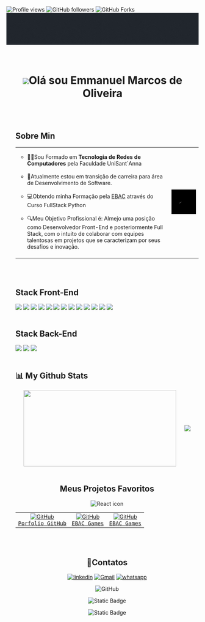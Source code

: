 <div align="left">
<img src="https://komarev.com/ghpvc/?username=emmanuelmarcosdeoliveira&color=yellow" alt="Profile views" />
<img alt="GitHub followers" src="https://img.shields.io/github/followers/emmanuelmarcosdeoliveira">
<img alt="GitHub Forks" src="https://img.shields.io/github/forks/emmanuelmarcosdeoliveira/emmanuelmarcosdeoliveira"/>
</div>
<div align="center">
<img src="https://github.com/emmanuelmarcosdeoliveira/servidor-estatico/blob/main/ApGitHub.gif"/><br>
</div>
<br>
<br>

<h1 align="center"><img src="https://raw.githubusercontent.com/kaueMarques/kaueMarques/master/hi.gif" height="30px">Olá sou Emmanuel Marcos de Oliveira</h1> 
   <td>  
<ul align="left">
<br>
<br>
    
   <h2>Sobre Min</h2>
   <table>
      <tr>
         <td>
          <ul>  
            <li>👨‍🎓Sou Formado em <strong>Tecnologia de Redes de Computadores</a></strong> pela Faculdade UniSant´Anna</li><br>
            <li>🔭Atualmente estou em <strong?>transição de carreira</strong> para área de Desenvolvimento de Software.</li><br>
            <li>💻Obtendo minha Formação pela  <a href="https://ebaconline.com.br/" target="_blank">EBAC</a> através do Curso FullStack Python</li><br>  
            <li>🔍Meu Objetivo Profissional é:</strong> Almejo uma posição como Desenvolvedor Front-End e posteriormente Full Stack, com o intuito de colaborar com equipes talentosas 
                 em projetos que se caracterizam por seus desafios e inovação.</li><br>
           </ul>
      </td>
   <td>
       <img width="350" src="https://github.com/emmanuelmarcosdeoliveira/servidor-estatico/blob/main/Emmanuel%20Oliveira%20(1).gif" />  
   </td>
   </table>
   
<br>
<br>
   
   ## Stack Front-End
   <img width="48" src="https://cdn.jsdelivr.net/gh/devicons/devicon@latest/icons/gulp/gulp-plain.svg" />
   <img width="48" src="https://cdn.jsdelivr.net/gh/devicons/devicon@latest/icons/grunt/grunt-original.svg" />
   <img width="48" src="https://cdn.jsdelivr.net/gh/devicons/devicon@latest/icons/react/react-original.svg" /> 
   <img width="48" src="https://cdn.jsdelivr.net/gh/devicons/devicon@latest/icons/redux/redux-original.svg" />       
   <img  width="48" src="https://cdn.jsdelivr.net/gh/devicons/devicon@latest/icons/eslint/eslint-original.svg" />
   <img width="48" src="https://cdn.jsdelivr.net/gh/devicons/devicon@latest/icons/typescript/typescript-original.svg" />
   <img width="48" src="https://cdn.jsdelivr.net/gh/devicons/devicon@latest/icons/javascript/javascript-plain.svg" />
   <img width="48" src="https://cdn.jsdelivr.net/gh/devicons/devicon@latest/icons/vuejs/vuejs-original.svg" />
   <img width="48" src="https://cdn.jsdelivr.net/gh/devicons/devicon@latest/icons/sass/sass-original.svg" />
   <img width="48" src="https://cdn.jsdelivr.net/gh/devicons/devicon@latest/icons/less/less-plain-wordmark.svg" />    
   <img width="48" src="https://cdn.jsdelivr.net/gh/devicons/devicon@latest/icons/bootstrap/bootstrap-original.svg" />       
   <img width="48" src="https://cdn.jsdelivr.net/gh/devicons/devicon@latest/icons/html5/html5-original.svg" />
   <img width="48" src="https://cdn.jsdelivr.net/gh/devicons/devicon@latest/icons/css3/css3-original.svg" />       
                 
   <br>
   <br>

   ## Stack Back-End
<img width="48" src="https://cdn.jsdelivr.net/gh/devicons/devicon@latest/icons/nodejs/nodejs-original.svg" />
<img width="48" src="https://cdn.jsdelivr.net/gh/devicons/devicon@latest/icons/express/express-original.svg" />
<img width="48" src="https://cdn.jsdelivr.net/gh/devicons/devicon@latest/icons/fastify/fastify-original.svg" />
                  
<br>
<br>

<h2 align="left">📊 My Github Stats</h2>
<div  align="center">
  <img height=200 width="400" align="center" src="https://github-readme-stats.vercel.app/api?username=emmanuelmarcosdeoliveira" /> &emsp;
  <img height=175 align="center" src="https://github-readme-stats.vercel.app/api/top-langs?username=emmanuelmarcosdeoliveira&layout=compact&langs_count=8&card_width=401"/>
</div>

<br>



   
 



<div align="center">
<h2>Meus Projetos Favoritos</h2>
<img src="https://techstack-generator.vercel.app/react-icon.svg" width="36px" alt="React icon"/> 
<div>
   
<div> 
<table align="center">
  <tr>
    <td align="center">
      <a href="https://github.com/emmanuelmarcosdeoliveira/portfolio-github">
         <img  alt="GitHub" src="https://github-readme-stats.vercel.app/api/pin/?username=emmanuelmarcosdeoliveira&show_icons=true&theme=radical&repo=portfolio-github" />
            <div>
               <kbd>Porfolio GitHub</kbd>
           </div>
       </a>
   </td>
      <td align="center">
      <a href="https://github.com/emmanuelmarcosdeoliveira/ebac_games_redux">
         <img alt="GitHub" src="https://github-readme-stats.vercel.app/api/pin/?username=emmanuelmarcosdeoliveira&show_icons=true&theme=radical&repo=ebac_games_redux" />
            <div>
               <kbd>EBAC Games</kbd>
           </div>
       </a>
   </td>
   <td align="center">
      <a href="https://github.com/emmanuelmarcosdeoliveira/ebac_games_redux">
         <img alt="GitHub" src="https://github-readme-stats.vercel.app/api/pin/?username=emmanuelmarcosdeoliveira&show_icons=true&theme=radical&repo=ebac_games_redux" />
            <div>
               <kbd>EBAC Games</kbd>
           </div>
       </a>
   </td>
 </tr>
 </table>
</div>
   
<br>
<br>

<h2 align="center">📲Contatos</h2>

<div align="center">
   
[![linkedin](https://img.shields.io/badge/LinkedIn-0077B5?style=for-the-badge&logo=linkedin&logoColor=white)](https://www.linkedin.com/in/emmanuel-marcos-oliveira/)
[![Gmail](https://img.shields.io/badge/Gmail-D14836?style=for-the-badge&logo=gmail&logoColor=white)](mailto:emmanuelmarcosdeoliveira@gmail.com)
[![whatsapp](https://img.shields.io/badge/WhatsApp-25D366?style=for-the-badge&logo=whatsapp&logoColor=white)](https://wa.me/5511968336094)


   <img height="120px" alt="GitHub" src="https://octodex.github.com/images/jetpacktocat.png" />

![Static Badge](https://img.shields.io/badge/--path?style=social&logo=linkedin&logoColor=%230C67C3&logoSize=auto&label=Linkedin&labelColor=%23fff&link=https%3A%2F%2Fwww.linkedin.com%2Fin%2Femmanuel-marcos-oliveira%2F)

![Static Badge](https://img.shields.io/badge/--path?style=social&logo=whatsapp&logoColor=%23256E3E&logoSize=auto&label=WhatsApp&labelColor=%23fff&link=vhttps%3A%2F%2Fwa.me%2F5511968336094)

<br>
<br>

</div>

